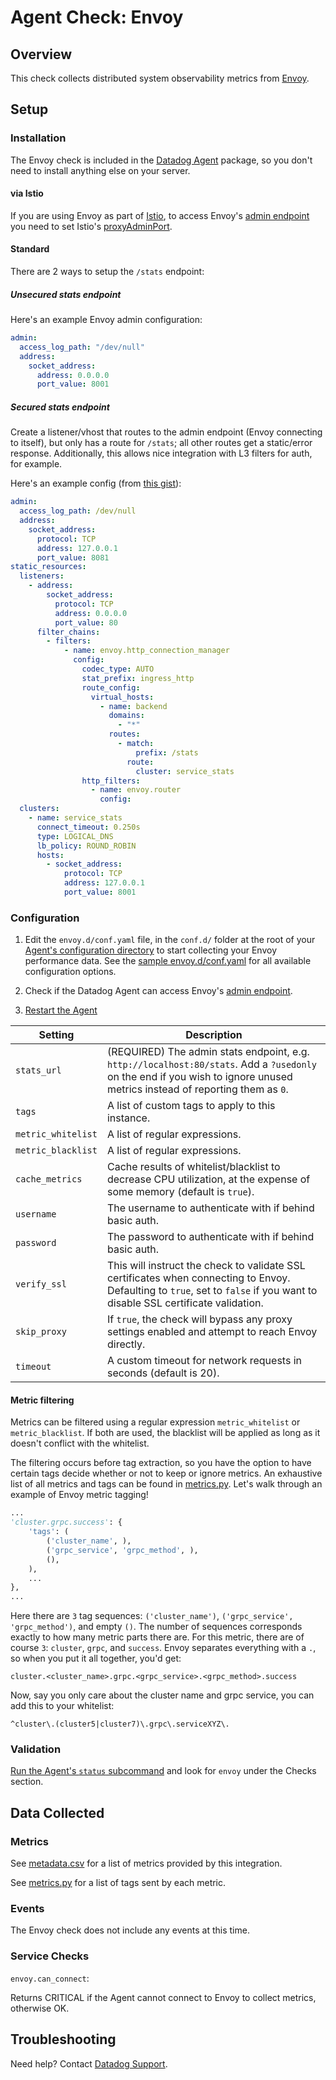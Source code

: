 # Agent Check: Envoy
## Overview

This check collects distributed system observability metrics from [Envoy][1].

## Setup

### Installation

The Envoy check is included in the [Datadog Agent][2] package, so you don't need to install anything else on your server.

#### via Istio

If you are using Envoy as part of [Istio][6], to access Envoy's [admin endpoint][5] you need to set Istio's [proxyAdminPort][7].

#### Standard

There are 2 ways to setup the `/stats` endpoint:

##### Unsecured stats endpoint

Here's an example Envoy admin configuration:

```yaml
admin:
  access_log_path: "/dev/null"
  address:
    socket_address:
      address: 0.0.0.0
      port_value: 8001
```

##### Secured stats endpoint

Create a listener/vhost that routes to the admin endpoint (Envoy connecting to itself), but only has a route for `/stats`; all other routes get a static/error response. Additionally, this allows nice integration with L3 filters for auth, for example.

Here's an example config (from [this gist][13]):

```yaml
admin:
  access_log_path: /dev/null
  address:
    socket_address:
      protocol: TCP
      address: 127.0.0.1
      port_value: 8081
static_resources:
  listeners:
    - address:
        socket_address:
          protocol: TCP
          address: 0.0.0.0
          port_value: 80
      filter_chains:
        - filters:
            - name: envoy.http_connection_manager
              config:
                codec_type: AUTO
                stat_prefix: ingress_http
                route_config:
                  virtual_hosts:
                    - name: backend
                      domains:
                        - "*"
                      routes:
                        - match:
                            prefix: /stats
                          route:
                            cluster: service_stats
                http_filters:
                  - name: envoy.router
                    config:
  clusters:
    - name: service_stats
      connect_timeout: 0.250s
      type: LOGICAL_DNS
      lb_policy: ROUND_ROBIN
      hosts:
        - socket_address:
            protocol: TCP
            address: 127.0.0.1
            port_value: 8001
```

### Configuration

1. Edit the `envoy.d/conf.yaml` file, in the `conf.d/` folder at the root of your [Agent's configuration directory][14] to start collecting your Envoy performance data.
  See the [sample envoy.d/conf.yaml][4] for all available configuration options.

2. Check if the Datadog Agent can access Envoy's [admin endpoint][5].

3. [Restart the Agent][3]

Setting | Description
--- | ---
`stats_url` | (REQUIRED) The admin stats endpoint, e.g. `http://localhost:80/stats`. Add a `?usedonly` on the end if you wish to ignore unused metrics instead of reporting them as `0`.
`tags` | A list of custom tags to apply to this instance.
`metric_whitelist` | A list of regular expressions.
`metric_blacklist` | A list of regular expressions.
`cache_metrics` | Cache results of whitelist/blacklist to decrease CPU utilization, at the expense of some memory (default is `true`).
`username` | The username to authenticate with if behind basic auth.
`password` | The password to authenticate with if behind basic auth.
`verify_ssl` | This will instruct the check to validate SSL certificates when connecting to Envoy. Defaulting to `true`, set to `false` if you want to disable SSL certificate validation.
`skip_proxy` | If `true`, the check will bypass any proxy settings enabled and attempt to reach Envoy directly.
`timeout` | A custom timeout for network requests in seconds (default is 20).

#### Metric filtering

Metrics can be filtered using a regular expression `metric_whitelist` or `metric_blacklist`. If both are used, the blacklist will be applied as long as it doesn't conflict with the whitelist.

The filtering occurs before tag extraction, so you have the option to have certain tags decide whether or not to keep or ignore metrics. An exhaustive list of all metrics and tags can be found in [metrics.py][15]. Let's walk through an example of Envoy metric tagging!

```python
...
'cluster.grpc.success': {
    'tags': (
        ('cluster_name', ),
        ('grpc_service', 'grpc_method', ),
        (),
    ),
    ...
},
...
```

Here there are `3` tag sequences: `('cluster_name')`, `('grpc_service', 'grpc_method')`, and empty `()`. The number of sequences corresponds exactly to how many metric parts there are. For this metric, there are of course `3`: `cluster`, `grpc`, and `success`. Envoy separates everything with a `.`, so when you put it all together, you'd get:

`cluster.<cluster_name>.grpc.<grpc_service>.<grpc_method>.success`

Now, say you only care about the cluster name and grpc service, you can add this to your whitelist:

`^cluster\.(cluster5|cluster7)\.grpc\.serviceXYZ\.`

### Validation

[Run the Agent's `status` subcommand][8] and look for `envoy` under the Checks section.

## Data Collected
### Metrics

See [metadata.csv][9] for a list of metrics provided by this integration.

See [metrics.py][10] for a list of tags sent by each metric.

### Events

The Envoy check does not include any events at this time.

### Service Checks

`envoy.can_connect`:

Returns CRITICAL if the Agent cannot connect to Envoy to collect metrics, otherwise OK.

## Troubleshooting

Need help? Contact [Datadog Support][11].


[1]: https://www.envoyproxy.io
[2]: https://app.datadoghq.com/account/settings#agent
[3]: https://docs.datadoghq.com/agent/faq/agent-commands/#start-stop-restart-the-agent
[4]: https://github.com/DataDog/integrations-core/blob/master/envoy/datadog_checks/envoy/data/conf.yaml.example
[5]: https://www.envoyproxy.io/docs/envoy/latest/operations/admin
[6]: https://istio.io
[7]: https://istio.io/docs/reference/config/
[8]: https://docs.datadoghq.com/agent/faq/agent-commands/#agent-status-and-information
[9]: https://github.com/DataDog/integrations-core/blob/master/envoy/metadata.csv
[10]: https://github.com/DataDog/integrations-core/blob/master/envoy/datadog_checks/envoy/metrics.py
[11]: https://docs.datadoghq.com/help/
[13]: https://gist.github.com/ofek/6051508cd0dfa98fc6c13153b647c6f8
[14]: https://docs.datadoghq.com/agent/faq/agent-configuration-files/#agent-configuration-directory
[15]: https://github.com/DataDog/integrations-core/blob/master/envoy/datadog_checks/envoy/metrics.py
